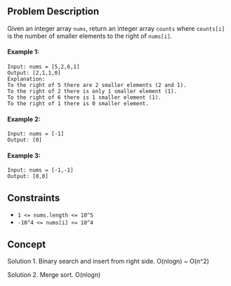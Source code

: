 ## Problem Description

Given an integer array `nums`, return an integer array `counts` where `counts[i]` is the number of smaller elements to the right of `nums[i]`.

#### Example 1:
```plaintext
Input: nums = [5,2,6,1]
Output: [2,1,1,0]
Explanation:
To the right of 5 there are 2 smaller elements (2 and 1).
To the right of 2 there is only 1 smaller element (1).
To the right of 6 there is 1 smaller element (1).
To the right of 1 there is 0 smaller element.
```
#### Example 2:
```plaintext
Input: nums = [-1]
Output: [0]
```
#### Example 3:
```plaintext
Input: nums = [-1,-1]
Output: [0,0]
 ```

## Constraints

- `1 <= nums.length <= 10^5`
- `-10^4 <= nums[i] <= 10^4`

## Concept
Solution 1. Binary search and insert from right side. O(nlogn) ~ O(n^2)

Solution 2. Merge sort. O(nlogn)
